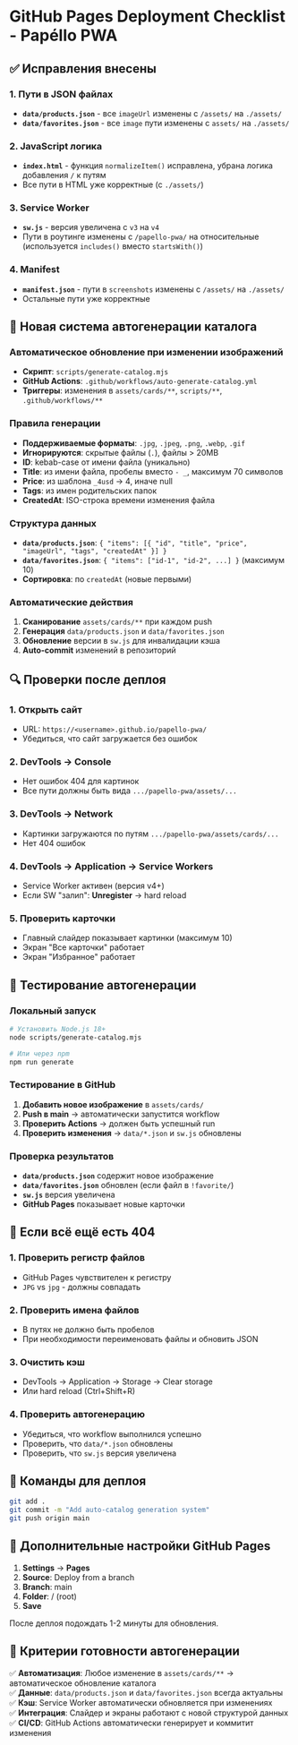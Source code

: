 # GitHub Pages Deployment Checklist - Papéllo PWA

## ✅ Исправления внесены

### 1. Пути в JSON файлах
- **`data/products.json`** - все `imageUrl` изменены с `/assets/` на `./assets/`
- **`data/favorites.json`** - все `image` пути изменены с `assets/` на `./assets/`

### 2. JavaScript логика
- **`index.html`** - функция `normalizeItem()` исправлена, убрана логика добавления `/` к путям
- Все пути в HTML уже корректные (с `./assets/`)

### 3. Service Worker
- **`sw.js`** - версия увеличена с `v3` на `v4`
- Пути в роутинге изменены с `/papello-pwa/` на относительные (используется `includes()` вместо `startsWith()`)

### 4. Manifest
- **`manifest.json`** - пути в `screenshots` изменены с `/assets/` на `./assets/`
- Остальные пути уже корректные

## 🚀 Новая система автогенерации каталога

### Автоматическое обновление при изменении изображений
- **Скрипт**: `scripts/generate-catalog.mjs`
- **GitHub Actions**: `.github/workflows/auto-generate-catalog.yml`
- **Триггеры**: изменения в `assets/cards/**`, `scripts/**`, `.github/workflows/**`

### Правила генерации
- **Поддерживаемые форматы**: `.jpg`, `.jpeg`, `.png`, `.webp`, `.gif`
- **Игнорируются**: скрытые файлы (`.`), файлы > 20MB
- **ID**: kebab-case от имени файла (уникально)
- **Title**: из имени файла, пробелы вместо `- _`, максимум 70 символов
- **Price**: из шаблона `_4usd` → 4, иначе null
- **Tags**: из имен родительских папок
- **CreatedAt**: ISO-строка времени изменения файла

### Структура данных
- **`data/products.json`**: `{ "items": [{ "id", "title", "price", "imageUrl", "tags", "createdAt" }] }`
- **`data/favorites.json`**: `{ "items": ["id-1", "id-2", ...] }` (максимум 10)
- **Сортировка**: по `createdAt` (новые первыми)

### Автоматические действия
1. **Сканирование** `assets/cards/**` при каждом push
2. **Генерация** `data/products.json` и `data/favorites.json`
3. **Обновление** версии в `sw.js` для инвалидации кэша
4. **Auto-commit** изменений в репозиторий

## 🔍 Проверки после деплоя

### 1. Открыть сайт
- URL: `https://<username>.github.io/papello-pwa/`
- Убедиться, что сайт загружается без ошибок

### 2. DevTools → Console
- Нет ошибок 404 для картинок
- Все пути должны быть вида `.../papello-pwa/assets/...`

### 3. DevTools → Network
- Картинки загружаются по путям `.../papello-pwa/assets/cards/...`
- Нет 404 ошибок

### 4. DevTools → Application → Service Workers
- Service Worker активен (версия v4+)
- Если SW "залип": **Unregister** → hard reload

### 5. Проверить карточки
- Главный слайдер показывает картинки (максимум 10)
- Экран "Все карточки" работает
- Экран "Избранное" работает

## 🧪 Тестирование автогенерации

### Локальный запуск
```bash
# Установить Node.js 18+
node scripts/generate-catalog.mjs

# Или через npm
npm run generate
```

### Тестирование в GitHub
1. **Добавить новое изображение** в `assets/cards/`
2. **Push в main** → автоматически запустится workflow
3. **Проверить Actions** → должен быть успешный run
4. **Проверить изменения** → `data/*.json` и `sw.js` обновлены

### Проверка результатов
- **`data/products.json`** содержит новое изображение
- **`data/favorites.json`** обновлен (если файл в `!favorite/`)
- **`sw.js`** версия увеличена
- **GitHub Pages** показывает новые карточки

## 🚨 Если всё ещё есть 404

### 1. Проверить регистр файлов
- GitHub Pages чувствителен к регистру
- `JPG` vs `jpg` - должны совпадать

### 2. Проверить имена файлов
- В путях не должно быть пробелов
- При необходимости переименовать файлы и обновить JSON

### 3. Очистить кэш
- DevTools → Application → Storage → Clear storage
- Или hard reload (Ctrl+Shift+R)

### 4. Проверить автогенерацию
- Убедиться, что workflow выполнился успешно
- Проверить, что `data/*.json` обновлены
- Проверить, что `sw.js` версия увеличена

## 📝 Команды для деплоя

```bash
git add .
git commit -m "Add auto-catalog generation system"
git push origin main
```

## 🔧 Дополнительные настройки GitHub Pages

1. **Settings** → **Pages**
2. **Source**: Deploy from a branch
3. **Branch**: main
4. **Folder**: / (root)
5. **Save**

После деплоя подождать 1-2 минуты для обновления.

## 🎯 Критерии готовности автогенерации

✅ **Автоматизация**: Любое изменение в `assets/cards/**` → автоматическое обновление каталога  
✅ **Данные**: `data/products.json` и `data/favorites.json` всегда актуальны  
✅ **Кэш**: Service Worker автоматически обновляется при изменениях  
✅ **Интеграция**: Слайдер и экраны работают с новой структурой данных  
✅ **CI/CD**: GitHub Actions автоматически генерирует и коммитит изменения
